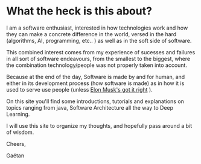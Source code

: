 # What the heck is this about?

I am a software enthusiast, interested in how technologies work and how they can make a concrete difference in the world, versed in 
 the hard (algorithms, AI, programming, etc.. ) as well as in the soft side of software. 

This combined interest comes from my experience of sucesses and failures in all sort of software endeavours, from the smallest to the biggest, 
where the combination technology/people was not properly taken into account. 

Because at the end of the day, Software is made by and for human, and either in its development process (how software is made) as in how it is used 
to serve use people (unless [Elon Musk's got it right](https://www.youtube.com/watch?v=dOiNrt2zJoY) ).

On this site you'll find some introductions, tutorials and explanations on topics ranging from java, Software Architecture all the way to Deep Learning.

I will use this site to organize my thoughts, and hopefully pass around a bit of wisdom.

Cheers,

Gaëtan